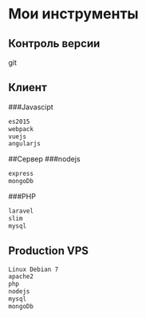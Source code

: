 # Мои инструменты

## Контроль версии
git

## Клиент
###Javascipt
```BASH
es2015
webpack
vuejs
angularjs
```

##Сервер
###nodejs
```BASH
express
mongoDb
```

###PHP
```BASH
laravel
slim
mysql
```

## Production VPS 
```Bash
Linux Debian 7
apache2
php
nodejs
mysql
mongoDb
```


